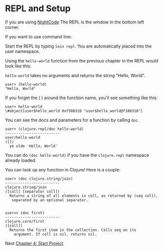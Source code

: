 # REPL and Setup

If you are using [NightCode](https://sekao.net/nightcode/) The REPL is the window in the bottom left corner.

If you want to use command line: 

Start the REPL by typing `lein repl`. You are automatically placed into the user namespace.

Using the `hello-world` function from the previous chapter in the REPL would look like this: 

`hello-world` takes no arguments and returns the string "Hello, World".

```
user> (hello-world)
"Hello, World"
```

If you forget the ( ) around the function name, you'll see something like this:

```
user> hello-world
\#object[user$hello_world 0xf388310 "user$hello_world@f388310"]
```

You can see the docs and parameters for a function by calling `doc`.

```
user> (clojure.repl/doc hello-world)
-------------------------
user/hello-world
([])
  ye olde 'Hello, World'
```

You can do `(doc hello-world)` if you have the `clojure.repl` namespace already loaded.

You can look up any function in Clojure! Here is a couple: 

```
user> (doc clojure.string/join)
-------------------------
clojure.string/join
([coll] [separator coll])
  Returns a string of all elements in coll, as returned by (seq coll),
   separated by an optional separator.
   
   
user=> (doc first)
-------------------------
clojure.core/first
([coll])
  Returns the first item in the collection. Calls seq on its
    argument. If coll is nil, returns nil.
````



Next [Chapter 4: Start Project](/Pages/4-start-project.md)

